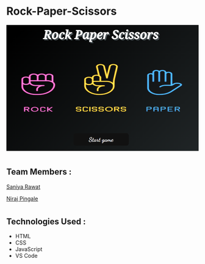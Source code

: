 # Rock-Paper-Scissors
![logo](https://github.com/Niraj0051/Rock-Paper-Scissors/blob/main/Images/Logo.png)

#
## Team Members :

[Saniya Rawat](https://github.com/saniyarawat18)

[Niraj Pingale](https://github.com/niraj0051)

#
## Technologies Used :
* HTML
* CSS
* JavaScript
* VS Code
